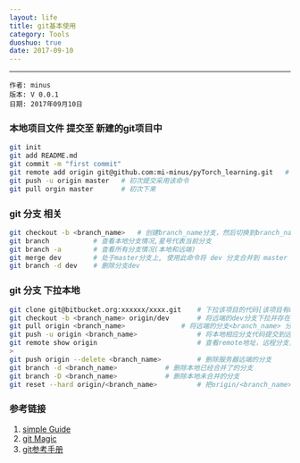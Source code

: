 ```yaml
---
layout: life
title: git基本使用
category: Tools
duoshuo: true
date: 2017-09-10
---
```


******

	作者: minus
	版本: V 0.0.1
	日期: 2017年09月10日

<!-- more -->

### 本地项目文件 提交至 新建的git项目中
```sh
git init
git add README.md
git commit -m "first commit"
git remote add origin git@github.com:mi-minus/pyTorch_learning.git   # 备注: 这个是基于ssh的访问，所以使用这个必须提前添加本机ssh-key到服务器上,不然使用https
git push -u origin master   # 初次提交采用该命令
git pull orgin master       # 初次下来
```

### git 分支 相关
```sh
git checkout -b <branch_name>   # 创建branch_name分支，然后切换到branch_name分支 =>  等价与 git branch <branch_name> & git checkout <branch_name>
git branch           # 查看本地分支情况,星号代表当前分支
git branch -a 	     # 查看所有分支情况(本地和远端)
git merge dev        # 处于master分支上, 使用此命令将 dev 分支合并到 master
git branch -d dev    # 删除分支dev
```

### git 分支 下拉本地
```sh
git clone git@bitbucket.org:xxxxxx/xxxx.git    # 下拉该项目的代码[该项目有master 和 dev 分支]
git checkout -b <branch_name> origin/dev       # 将远端的dev分支下拉并存在于 <branch_name> 分支中, 且切换到该分支中 [注:<branch_name> 保证和远端的dev分支名称一致 ]
git pull origin <branch_name>		       # 将远端的分支<branch_name> 分支pull 代码
git push -u origin <branch_name>               # 将本地相应分支代码提交到远端分支, "-u" 是第一次使用
git remote show origin                         # 查看remote地址，远程分支，还有本地分支与之相对应关系等信息
>
git push origin --delete <branch_name>	       # 删除服务器远端的分支
git branch -d <branch_name>		       # 删除本地已经合并了的分支
git branch -D <branch_name>		       # 删除本地未合并的分支
git reset --hard origin/<branch_name>          # 把origin/<branch_name>分支的远端最新代码 替换现在本地
```

### 参考链接
1. [simple Guide](http://rogerdudler.github.io/git-guide/index.zh.html)
2. [git Magic](http://www-cs-students.stanford.edu/~blynn/gitmagic/intl/zh_cn/ch01.html)
3. [git参考手册](http://gitref.justjavac.com/)
